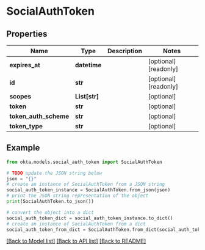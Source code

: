 # SocialAuthToken


## Properties

Name | Type | Description | Notes
------------ | ------------- | ------------- | -------------
**expires_at** | **datetime** |  | [optional] [readonly] 
**id** | **str** |  | [optional] [readonly] 
**scopes** | **List[str]** |  | [optional] 
**token** | **str** |  | [optional] 
**token_auth_scheme** | **str** |  | [optional] 
**token_type** | **str** |  | [optional] 

## Example

```python
from okta.models.social_auth_token import SocialAuthToken

# TODO update the JSON string below
json = "{}"
# create an instance of SocialAuthToken from a JSON string
social_auth_token_instance = SocialAuthToken.from_json(json)
# print the JSON string representation of the object
print(SocialAuthToken.to_json())

# convert the object into a dict
social_auth_token_dict = social_auth_token_instance.to_dict()
# create an instance of SocialAuthToken from a dict
social_auth_token_from_dict = SocialAuthToken.from_dict(social_auth_token_dict)
```
[[Back to Model list]](../README.md#documentation-for-models) [[Back to API list]](../README.md#documentation-for-api-endpoints) [[Back to README]](../README.md)


